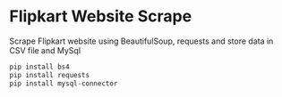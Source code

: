 # Flipkart Website Scrape
Scrape Flipkart website using BeautifulSoup, requests and store data in CSV file and MySql

```python
pip install bs4
pip install requests
pip install mysql-connector
```
